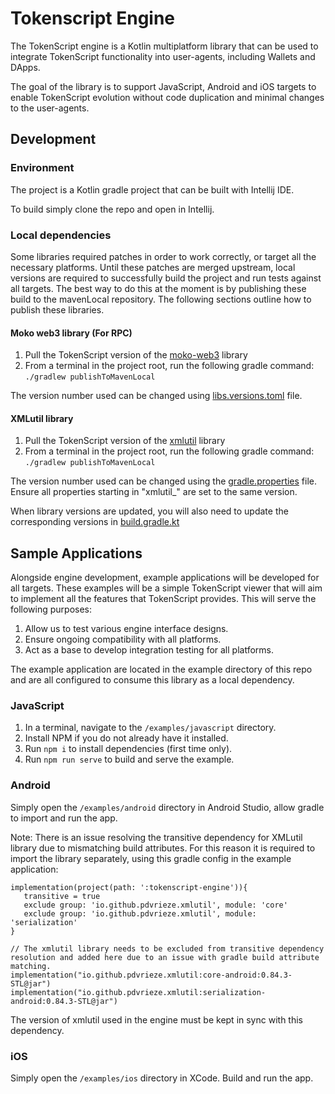 
# Tokenscript Engine

The TokenScript engine is a Kotlin multiplatform library that can be used to integrate TokenScript functionality into user-agents, including Wallets and DApps.

The goal of the library is to support JavaScript, Android and iOS targets to enable TokenScript evolution without code duplication and minimal changes to the user-agents.

## Development

### Environment

The project is a Kotlin gradle project that can be built with Intellij IDE.

To build simply clone the repo and open in Intellij.

### Local dependencies

Some libraries required patches in order to work correctly, or target all the necessary platforms. 
Until these patches are merged upstream, local versions are required to successfully build the project and run tests against all targets. 
The best way to do this at the moment is by publishing these build to the mavenLocal repository. 
The following sections outline how to publish these libraries.

#### Moko web3 library (For RPC)

1. Pull the TokenScript version of the [moko-web3](https://github.com/TokenScript/moko-web3/) library
2. From a terminal in the project root, run the following gradle command:  
   `./gradlew publishToMavenLocal`

The version number used can be changed using [libs.versions.toml](https://github.com/TokenScript/moko-web3/blob/master/gradle/libs.versions.toml) file.


#### XMLutil library

1. Pull the TokenScript version of the [xmlutil](https://github.com/TokenScript/xmlutil) library
2. From a terminal in the project root, run the following gradle command:  
   `./gradlew publishToMavenLocal`

The version number used can be changed using the [gradle.properties](https://github.com/TokenScript/xmlutil/blob/master/gradle.properties) file. 
Ensure all properties starting in "xmlutil_" are set to the same version.

When library versions are updated, you will also need to update the corresponding versions in [build.gradle.kt](https://github.com/TokenScript/tokenscript-engine/blob/master/build.gradle.kts)


## Sample Applications

Alongside engine development, example applications will be developed for all targets. 
These examples will be a simple TokenScript viewer that will aim to implement all the features that TokenScript provides. 
This will serve the following purposes: 

1. Allow us to test various engine interface designs.
2. Ensure ongoing compatibility with all platforms. 
3. Act as a base to develop integration testing for all platforms. 

The example application are located in the example directory of this repo and are all configured to consume this library as a local dependency.

### JavaScript

1. In a terminal, navigate to the `/examples/javascript` directory.
2. Install NPM if you do not already have it installed.
3. Run `npm i` to install dependencies (first time only).
4. Run `npm run serve` to build and serve the example.

### Android

Simply open the `/examples/android` directory in Android Studio, allow gradle to import and run the app.

Note: There is an issue resolving the transitive dependency for XMLutil library due to mismatching build attributes. 
For this reason it is required to import the library separately, using this gradle config in the example application:

```
implementation(project(path: ':tokenscript-engine')){
   transitive = true
   exclude group: 'io.github.pdvrieze.xmlutil', module: 'core'
   exclude group: 'io.github.pdvrieze.xmlutil', module: 'serialization'
}

// The xmlutil library needs to be excluded from transitive dependency resolution and added here due to an issue with gradle build attribute matching.
implementation("io.github.pdvrieze.xmlutil:core-android:0.84.3-STL@jar")
implementation("io.github.pdvrieze.xmlutil:serialization-android:0.84.3-STL@jar")
```

The version of xmlutil used in the engine must be kept in sync with this dependency. 

### iOS

Simply open the `/examples/ios` directory in XCode. Build and run the app.
